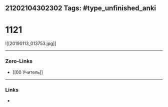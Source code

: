 21202104302302
Tags: #type_unfinished_anki 
---
# 1121

![[20190113_013753.jpg]]

---
### Zero-Links
- [[00 Учитель]]
---
### Links
-